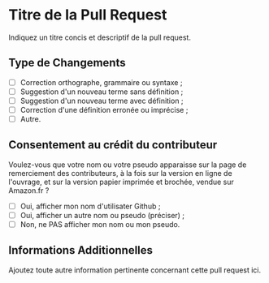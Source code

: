 # Titre de la Pull Request

Indiquez un titre concis et descriptif de la pull request.


## Type de Changements

- [ ] Correction orthographe, grammaire ou syntaxe ;
- [ ] Suggestion d'un nouveau terme sans définition ;
- [ ] Suggestion d'un nouveau terme avec définition ;
- [ ] Correction d'une définition erronée ou imprécise ;
- [ ] Autre.

## Consentement au crédit du contributeur

Voulez-vous que votre nom ou votre pseudo apparaisse sur la page de remerciement des contributeurs, à la fois sur la version en ligne de l'ouvrage, et sur la version papier imprimée et brochée, vendue sur Amazon.fr ?
- [ ] Oui, afficher mon nom d'utilisater Github ;
- [ ] Oui, afficher un autre nom ou pseudo (préciser) ;
- [ ] Non, ne PAS afficher mon nom ou mon pseudo.

## Informations Additionnelles

Ajoutez toute autre information pertinente concernant cette pull request ici.

